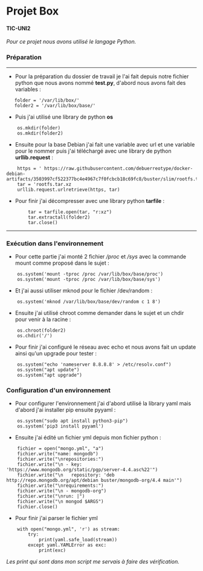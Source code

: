Projet Box
===============

#### TIC-UNI2

*Pour ce projet nous avons utilisé le langage Python.*

### Préparation
---------------
+ Pour la préparation du dossier de travail je l'ai fait depuis notre fichier python que nous avons nommé **test.py**, d'abord nous avons fait des variables :
 ```
    folder = '/var/lib/box/' 
    folder2 = '/var/lib/box/base/'
```
- Puis j'ai utilisé une library de python **os**
```
    os.mkdir(folder)
    os.mkdir(folder2)
```

+ Ensuite pour la base Debian j'ai fait une variable avec url et une variable pour le nommer puis j'ai téléchargé avec une library de python **urllib.request** :
```
    https = ' https://raw.githubusercontent.com/debuerreotype/docker-debian-artifacts/3503997cf522377bc4e4967c7f0fcbcb18c69fc8/buster/slim/rootfs.tar.xz'``
    tar = 'rootfs.tar.xz
    urllib.request.urlretrieve(https, tar)
```
   - Pour finir j'ai décompresser avec une library python **tarfile** :
``` 
        tar = tarfile.open(tar, "r:xz")
        tar.extractall(folder2)
        tar.close()
```
---------------
### Exécution dans l'environnement
+ Pour cette partie j'ai monté 2 fichier */proc* et */sys* avec la commande mount comme proposé dans le sujet :
```
    os.system('mount -tproc /proc /var/lib/box/base/proc')
    os.system('mount -tproc /proc /var/lib/box/base/sys')
```
- Et j'ai aussi utiliser mknod pour le fichier /dev/random :
```
    os.system('mknod /var/lib/box/base/dev/random c 1 8')
```
+ Ensuite j'ai utilisé chroot comme demander dans le sujet et un chdir pour venir à la racine :
```
    os.chroot(folder2)
    os.chdir('/')
```
- Pour finir j'ai configuré le réseau avec echo et nous avons fait un update ainsi qu'un upgrade pour tester :
```
    os.system("echo 'nameserver 8.8.8.8' > /etc/resolv.conf")
    os.system("apt update")
    os.system("apt upgrade")
```

### Configuration d'un environnement
+ Pour configurer l'environnement j'ai d'abord utilisé la library yaml mais d'abord j'ai installer pip ensuite pyyaml :
```
    os.system("sudo apt install python3-pip")
    os.system('pip3 install pyyaml')
```
 - Ensuite j'ai édité un fichier yml depuis mon fichier python :
```
    fichier = open("mongo.yml", "a")
    fichier.write("name: mongodb")
    fichier.write("\nrepositories:")
    fichier.write("\n - key: 'https://www.mongodb.org/static/pgp/server-4.4.asc%22'")
    fichier.write("\n   repository: 'deb http://repo.mongodb.org/apt/debian buster/mongodb-org/4.4 main'")
    fichier.write("\nrequirements:")
    fichier.write("\n - mongodb-org")
    fichier.write("\nrun: |")
    fichier.write("\n mongod $ARGS")
    fichier.close()
```

 - Pour finir j'ai parser le fichier yml
```
    with open("mongo.yml", 'r') as stream:
        try:
            print(yaml.safe_load(stream))
        except yaml.YAMLError as exc:
            print(exc)
```

*Les print qui sont dans mon script me servais à faire des vérification.*
